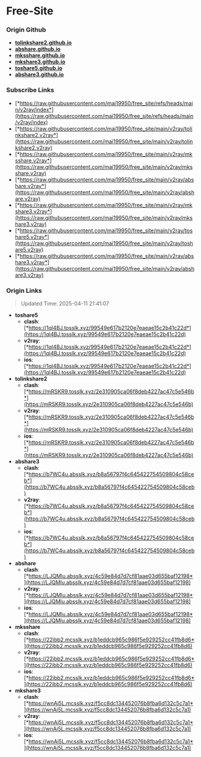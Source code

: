 # Free-Site

### Origin Github

- [**tolinkshare2.github.io**](https://github.com/tolinkshare2/tolinkshare2.github.io)
- [**abshare.github.io**](https://github.com/abshare/abshare.github.io)
- [**mksshare.github.io**](https://github.com/mksshare/mksshare.github.io)
- [**mkshare3.github.io**](https://github.com/mkshare3/mkshare3.github.io)
- [**toshare5.github.io**](https://github.com/toshare5/toshare5.github.io)
- [**abshare3.github.io**](https://github.com/abshare3/abshare3.github.io)

### Subscribe Links

- [*https://raw.githubusercontent.com/mai19950/free_site/refs/heads/main/v2ray/index*](https://raw.githubusercontent.com/mai19950/free_site/refs/heads/main/v2ray/index)
- [*https://raw.githubusercontent.com/mai19950/free_site/main/v2ray/tolinkshare2.v2ray*](https://raw.githubusercontent.com/mai19950/free_site/main/v2ray/tolinkshare2.v2ray)
- [*https://raw.githubusercontent.com/mai19950/free_site/main/v2ray/mksshare.v2ray*](https://raw.githubusercontent.com/mai19950/free_site/main/v2ray/mksshare.v2ray)
- [*https://raw.githubusercontent.com/mai19950/free_site/main/v2ray/abshare.v2ray*](https://raw.githubusercontent.com/mai19950/free_site/main/v2ray/abshare.v2ray)
- [*https://raw.githubusercontent.com/mai19950/free_site/main/v2ray/mkshare3.v2ray*](https://raw.githubusercontent.com/mai19950/free_site/main/v2ray/mkshare3.v2ray)
- [*https://raw.githubusercontent.com/mai19950/free_site/main/v2ray/toshare5.v2ray*](https://raw.githubusercontent.com/mai19950/free_site/main/v2ray/toshare5.v2ray)
- [*https://raw.githubusercontent.com/mai19950/free_site/main/v2ray/abshare3.v2ray*](https://raw.githubusercontent.com/mai19950/free_site/main/v2ray/abshare3.v2ray)

### Origin Links

> Updated Time: 2025-04-11 21:41:07

- **toshare5**
  - **clash**: [*https://1ql4BJ.tosslk.xyz/99549e617b2120e7eaeae15c2b41c22d*](https://1ql4BJ.tosslk.xyz/99549e617b2120e7eaeae15c2b41c22d)
  - **v2ray**: [*https://1ql4BJ.tosslk.xyz/99549e617b2120e7eaeae15c2b41c22d*](https://1ql4BJ.tosslk.xyz/99549e617b2120e7eaeae15c2b41c22d)
  - **ios**: [*https://1ql4BJ.tosslk.xyz/99549e617b2120e7eaeae15c2b41c22d*](https://1ql4BJ.tosslk.xyz/99549e617b2120e7eaeae15c2b41c22d)
- **tolinkshare2**
  - **clash**: [*https://mRSKR9.tosslk.xyz/2e310905ca06f8deb4227ac47c5e546b*](https://mRSKR9.tosslk.xyz/2e310905ca06f8deb4227ac47c5e546b)
  - **v2ray**: [*https://mRSKR9.tosslk.xyz/2e310905ca06f8deb4227ac47c5e546b*](https://mRSKR9.tosslk.xyz/2e310905ca06f8deb4227ac47c5e546b)
  - **ios**: [*https://mRSKR9.tosslk.xyz/2e310905ca06f8deb4227ac47c5e546b*](https://mRSKR9.tosslk.xyz/2e310905ca06f8deb4227ac47c5e546b)
- **abshare3**
  - **clash**: [*https://b7WC4u.absslk.xyz/b8a56797f4c645422754509804c58ceb*](https://b7WC4u.absslk.xyz/b8a56797f4c645422754509804c58ceb)
  - **v2ray**: [*https://b7WC4u.absslk.xyz/b8a56797f4c645422754509804c58ceb*](https://b7WC4u.absslk.xyz/b8a56797f4c645422754509804c58ceb)
  - **ios**: [*https://b7WC4u.absslk.xyz/b8a56797f4c645422754509804c58ceb*](https://b7WC4u.absslk.xyz/b8a56797f4c645422754509804c58ceb)
- **abshare**
  - **clash**: [*https://LJQMlu.absslk.xyz/4c59e84d7d7cf81aae03d655baf12198*](https://LJQMlu.absslk.xyz/4c59e84d7d7cf81aae03d655baf12198)
  - **v2ray**: [*https://LJQMlu.absslk.xyz/4c59e84d7d7cf81aae03d655baf12198*](https://LJQMlu.absslk.xyz/4c59e84d7d7cf81aae03d655baf12198)
  - **ios**: [*https://LJQMlu.absslk.xyz/4c59e84d7d7cf81aae03d655baf12198*](https://LJQMlu.absslk.xyz/4c59e84d7d7cf81aae03d655baf12198)
- **mksshare**
  - **clash**: [*https://22ibb2.mcsslk.xyz/b1eddcb965c986f5e929252cc41fb8d6*](https://22ibb2.mcsslk.xyz/b1eddcb965c986f5e929252cc41fb8d6)
  - **v2ray**: [*https://22ibb2.mcsslk.xyz/b1eddcb965c986f5e929252cc41fb8d6*](https://22ibb2.mcsslk.xyz/b1eddcb965c986f5e929252cc41fb8d6)
  - **ios**: [*https://22ibb2.mcsslk.xyz/b1eddcb965c986f5e929252cc41fb8d6*](https://22ibb2.mcsslk.xyz/b1eddcb965c986f5e929252cc41fb8d6)
- **mkshare3**
  - **clash**: [*https://wnAi5L.mcsslk.xyz/f5cc8dc134452076b8fba6d132c5c7a1*](https://wnAi5L.mcsslk.xyz/f5cc8dc134452076b8fba6d132c5c7a1)
  - **v2ray**: [*https://wnAi5L.mcsslk.xyz/f5cc8dc134452076b8fba6d132c5c7a1*](https://wnAi5L.mcsslk.xyz/f5cc8dc134452076b8fba6d132c5c7a1)
  - **ios**: [*https://wnAi5L.mcsslk.xyz/f5cc8dc134452076b8fba6d132c5c7a1*](https://wnAi5L.mcsslk.xyz/f5cc8dc134452076b8fba6d132c5c7a1)
